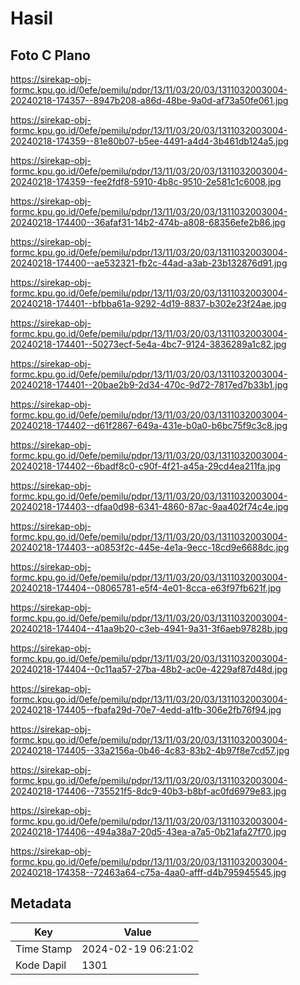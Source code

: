 # Hasil

## Foto C Plano

https://sirekap-obj-formc.kpu.go.id/0efe/pemilu/pdpr/13/11/03/20/03/1311032003004-20240218-174357--8947b208-a86d-48be-9a0d-af73a50fe061.jpg

https://sirekap-obj-formc.kpu.go.id/0efe/pemilu/pdpr/13/11/03/20/03/1311032003004-20240218-174359--81e80b07-b5ee-4491-a4d4-3b461db124a5.jpg

https://sirekap-obj-formc.kpu.go.id/0efe/pemilu/pdpr/13/11/03/20/03/1311032003004-20240218-174359--fee2fdf8-5910-4b8c-9510-2e581c1c6008.jpg

https://sirekap-obj-formc.kpu.go.id/0efe/pemilu/pdpr/13/11/03/20/03/1311032003004-20240218-174400--36afaf31-14b2-474b-a808-68356efe2b86.jpg

https://sirekap-obj-formc.kpu.go.id/0efe/pemilu/pdpr/13/11/03/20/03/1311032003004-20240218-174400--ae532321-fb2c-44ad-a3ab-23b132876d91.jpg

https://sirekap-obj-formc.kpu.go.id/0efe/pemilu/pdpr/13/11/03/20/03/1311032003004-20240218-174401--bfbba61a-9292-4d19-8837-b302e23f24ae.jpg

https://sirekap-obj-formc.kpu.go.id/0efe/pemilu/pdpr/13/11/03/20/03/1311032003004-20240218-174401--50273ecf-5e4a-4bc7-9124-3836289a1c82.jpg

https://sirekap-obj-formc.kpu.go.id/0efe/pemilu/pdpr/13/11/03/20/03/1311032003004-20240218-174401--20bae2b9-2d34-470c-9d72-7817ed7b33b1.jpg

https://sirekap-obj-formc.kpu.go.id/0efe/pemilu/pdpr/13/11/03/20/03/1311032003004-20240218-174402--d61f2867-649a-431e-b0a0-b6bc75f9c3c8.jpg

https://sirekap-obj-formc.kpu.go.id/0efe/pemilu/pdpr/13/11/03/20/03/1311032003004-20240218-174402--6badf8c0-c90f-4f21-a45a-29cd4ea211fa.jpg

https://sirekap-obj-formc.kpu.go.id/0efe/pemilu/pdpr/13/11/03/20/03/1311032003004-20240218-174403--dfaa0d98-6341-4860-87ac-9aa402f74c4e.jpg

https://sirekap-obj-formc.kpu.go.id/0efe/pemilu/pdpr/13/11/03/20/03/1311032003004-20240218-174403--a0853f2c-445e-4e1a-9ecc-18cd9e6688dc.jpg

https://sirekap-obj-formc.kpu.go.id/0efe/pemilu/pdpr/13/11/03/20/03/1311032003004-20240218-174404--08065781-e5f4-4e01-8cca-e63f97fb621f.jpg

https://sirekap-obj-formc.kpu.go.id/0efe/pemilu/pdpr/13/11/03/20/03/1311032003004-20240218-174404--41aa9b20-c3eb-4941-9a31-3f6aeb97828b.jpg

https://sirekap-obj-formc.kpu.go.id/0efe/pemilu/pdpr/13/11/03/20/03/1311032003004-20240218-174404--0c11aa57-27ba-48b2-ac0e-4229af87d48d.jpg

https://sirekap-obj-formc.kpu.go.id/0efe/pemilu/pdpr/13/11/03/20/03/1311032003004-20240218-174405--fbafa29d-70e7-4edd-a1fb-306e2fb76f94.jpg

https://sirekap-obj-formc.kpu.go.id/0efe/pemilu/pdpr/13/11/03/20/03/1311032003004-20240218-174405--33a2156a-0b46-4c83-83b2-4b97f8e7cd57.jpg

https://sirekap-obj-formc.kpu.go.id/0efe/pemilu/pdpr/13/11/03/20/03/1311032003004-20240218-174406--735521f5-8dc9-40b3-b8bf-ac0fd6979e83.jpg

https://sirekap-obj-formc.kpu.go.id/0efe/pemilu/pdpr/13/11/03/20/03/1311032003004-20240218-174406--494a38a7-20d5-43ea-a7a5-0b21afa27f70.jpg

https://sirekap-obj-formc.kpu.go.id/0efe/pemilu/pdpr/13/11/03/20/03/1311032003004-20240218-174358--72463a64-c75a-4aa0-afff-d4b795945545.jpg


## Metadata

| Key        | Value               |
| ---------- | ------------------- |
| Time Stamp | 2024-02-19 06:21:02 |
| Kode Dapil | 1301                |



